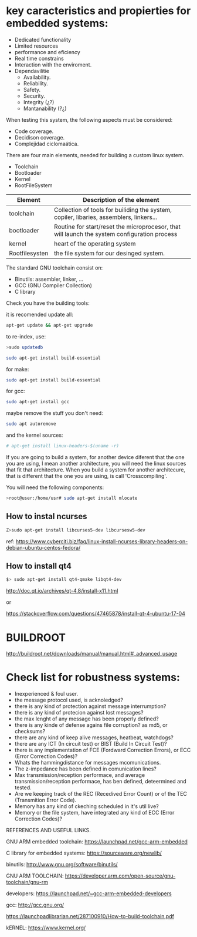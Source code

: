 
# key caracteristics and propierties for embedded systems:

  - Dedicated functionality
  - Limited resources
  - performance and eficiency
  - Real time constrains
  - Interaction with the enviroment.
  - Dependavilitie
      - Availability.
      - Reliability.
      - Safety.
      - Security.
      - Integrity (¿?)
      - Mantanability (?¿)

 When testing this system, the following aspects must be considered:
 
 - Code coverage.
 - Decidison coverage.
 - Complejidad ciclomaática.


There are four main elements, needed for building a custom linux system.

- Toolchain
- Bootloader
- Kernel 
- RootFileSystem

| Element | Description of the element |
| --- | --- |
| toolchain | Collection of tools for builiding the system, copiler, libaries, assemblers, linkers... |
| bootloader | Routine for start/reset  the microprocesor, that will launch the system configuration process |
| kernel | heart of the operating system |
| Rootfilesysten | the file system for our desinged system. |


The standard GNU toolchain consist on:
- Binutils: assembler, linker, ...
- GCC (GNU Compiler Collection)
- C library

<!--
for custom real-time oriented systems, you will have to cosider the following
Embedded and Real-Time Systems Requierments
Cross-Development Environments: Goals and Needs 
Cross-Development Toolchain
Setting Up a Target Development Board
KBuild System
Boot loaders 
Kernel Configuration, Compilation, Booting
Device Drivers - Device Trees
Target Filesystem Packaging
Build Target Root Filesystem
Root Filesystem Choices
Need for special libraries, as could be uClibc
Network stacks
Build BusyBox 
Kernel Monitoring and Debugging
Right-Sizing
Memory Technology Devices
Compressed Filesystems
System Upgrades
Real-Time Extensions
-->

Check you have the building tools: 

it is recomended update all:

```bash
apt-get update && apt-get upgrade
```

to re-index, use:

```bash
>sudo updatedb
```


```bash
sudo apt-get install build-essential
```

for make:

```bash
sudo apt-get install build-essential
```
for gcc:

```bash
sudo apt-get install gcc
```

maybe remove the stuff you don't need:

```bash
sudo apt autoremove
```

and the kernel sources:

```bash
# apt-get install linux-headers-$(uname -r)
```

If you are going to build a system, for another device diferent that the one you are using, I mean another architecture, you will
need the linux sources that fit that architecture. When you build a system for another architecure, that is different that the one
you are using, is call 'Crosscompiling'.

You will need the following components:

```bash
>root@user:/home/usr# sudo apt-get install mlocate 
```



## How to instal ncurses

```bash
Z>sudo apt-get install libcurses5-dev libcursesw5-dev
```

ref: https://www.cyberciti.biz/faq/linux-install-ncurses-library-headers-on-debian-ubuntu-centos-fedora/


## How to install qt4

```bash
$> sudo apt-get install qt4-qmake libqt4-dev
```

http://doc.qt.io/archives/qt-4.8/install-x11.html

or 

https://stackoverflow.com/questions/47465878/install-qt-4-ubuntu-17-04

# BUILDROOT

http://buildroot.net/downloads/manual/manual.html#_advanced_usage



# Check list for robustness systems:

 - Inexperienced & foul user.
 - the message protocol used, is acknoledged?
 - there is any kind of protection against message interrumption?
 - there is any kind of protecion against lost messages?
 - the max lenght of any message has been properly defined?
 - there is any kinde of defense agains file corruption? as  md5, or checksums?
 - there are any kind of keep alive messages, heatbeat, watchdogs?
 - there are any ICT (In circuit test) or BIST (Build In Circuit Test)?
 - there is any implementation of FCE (Fordward Correction Errors), or ECC (Error Correction Codes)?
 - Whats the hammingdistance for messages mcomunications.
 - The z-impedance has been defined in comunication lines?
 - Max transmission/reception performace, and average transmission/reception performace, has ben defined, deteermined and tested.
 - Are we keeping track of the REC (Recedived Error Count) or of the TEC (Transmition Error Code).
 - Memory has any kind of ckeching scheduled in it's util live?
 - Memory or the file system, have integrated any kind of ECC (Error Correction Codes)?

 







REFERENCES AND USEFUL LINKS.

GNU ARM embedded toolchain:  https://launchpad.net/gcc-arm-embedded

C library for embedded systems:  https://sourceware.org/newlib/

binutils:  http://www.gnu.org/software/binutils/

GNU ARM TOOLCHAIN: https://developer.arm.com/open-source/gnu-toolchain/gnu-rm

developers: https://launchpad.net/~gcc-arm-embedded-developers

gcc: http://gcc.gnu.org/

https://launchpadlibrarian.net/287100910/How-to-build-toolchain.pdf

kERNEL:  https://www.kernel.org/

